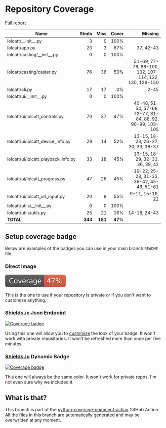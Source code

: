 # Repository Coverage

[Full report](https://htmlpreview.github.io/?https://github.com/LokiLuciferase/lolcatt/blob/python-coverage-comment-action-data/htmlcov/index.html)

| Name                                  |    Stmts |     Miss |   Cover |   Missing |
|-------------------------------------- | -------: | -------: | ------: | --------: |
| lolcatt/\_\_init\_\_.py               |        3 |        0 |    100% |           |
| lolcatt/app.py                        |       23 |        3 |     87% | 37, 42-43 |
| lolcatt/casting/\_\_init\_\_.py       |        0 |        0 |    100% |           |
| lolcatt/casting/caster.py             |       76 |       36 |     53% |51-69, 77-78, 88-100, 102, 107-114, 122, 130, 139-150 |
| lolcatt/cli.py                        |       17 |       17 |      0% |      2-45 |
| lolcatt/ui/\_\_init\_\_.py            |        0 |        0 |    100% |           |
| lolcatt/ui/lolcatt\_controls.py       |       70 |       37 |     47% |40-48, 51-54, 57-68, 72-77, 81-84, 88, 92, 96-99, 103-105 |
| lolcatt/ui/lolcatt\_device\_info.py   |       29 |       14 |     52% |13-15, 18-23, 26-27, 30, 33, 36-37 |
| lolcatt/ui/lolcatt\_playback\_info.py |       33 |       18 |     45% |13-15, 18-29, 32-33, 36, 39, 42 |
| lolcatt/ui/lolcatt\_progress.py       |       47 |       26 |     45% |19-22, 25-28, 31-33, 36-42, 45-46, 51-61 |
| lolcatt/ui/lolcatt\_url\_input.py     |       20 |        9 |     55% |9-11, 15-19, 22 |
| lolcatt/utils/\_\_init\_\_.py         |        0 |        0 |    100% |           |
| lolcatt/utils/utils.py                |       25 |       21 |     16% |14-18, 24-43 |
|                             **TOTAL** |  **343** |  **181** | **47%** |           |


## Setup coverage badge

Below are examples of the badges you can use in your main branch `README` file.

### Direct image

[![Coverage badge](https://raw.githubusercontent.com/LokiLuciferase/lolcatt/python-coverage-comment-action-data/badge.svg)](https://htmlpreview.github.io/?https://github.com/LokiLuciferase/lolcatt/blob/python-coverage-comment-action-data/htmlcov/index.html)

This is the one to use if your repository is private or if you don't want to customize anything.

### [Shields.io](https://shields.io) Json Endpoint

[![Coverage badge](https://img.shields.io/endpoint?url=https://raw.githubusercontent.com/LokiLuciferase/lolcatt/python-coverage-comment-action-data/endpoint.json)](https://htmlpreview.github.io/?https://github.com/LokiLuciferase/lolcatt/blob/python-coverage-comment-action-data/htmlcov/index.html)

Using this one will allow you to [customize](https://shields.io/endpoint) the look of your badge.
It won't work with private repositories. It won't be refreshed more than once per five minutes.

### [Shields.io](https://shields.io) Dynamic Badge

[![Coverage badge](https://img.shields.io/badge/dynamic/json?color=brightgreen&label=coverage&query=%24.message&url=https%3A%2F%2Fraw.githubusercontent.com%2FLokiLuciferase%2Flolcatt%2Fpython-coverage-comment-action-data%2Fendpoint.json)](https://htmlpreview.github.io/?https://github.com/LokiLuciferase/lolcatt/blob/python-coverage-comment-action-data/htmlcov/index.html)

This one will always be the same color. It won't work for private repos. I'm not even sure why we included it.

## What is that?

This branch is part of the
[python-coverage-comment-action](https://github.com/marketplace/actions/python-coverage-comment)
GitHub Action. All the files in this branch are automatically generated and may be
overwritten at any moment.
